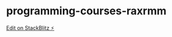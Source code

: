 # programming-courses-raxrmm

[Edit on StackBlitz ⚡️](https://stackblitz.com/edit/programming-courses-raxrmm)